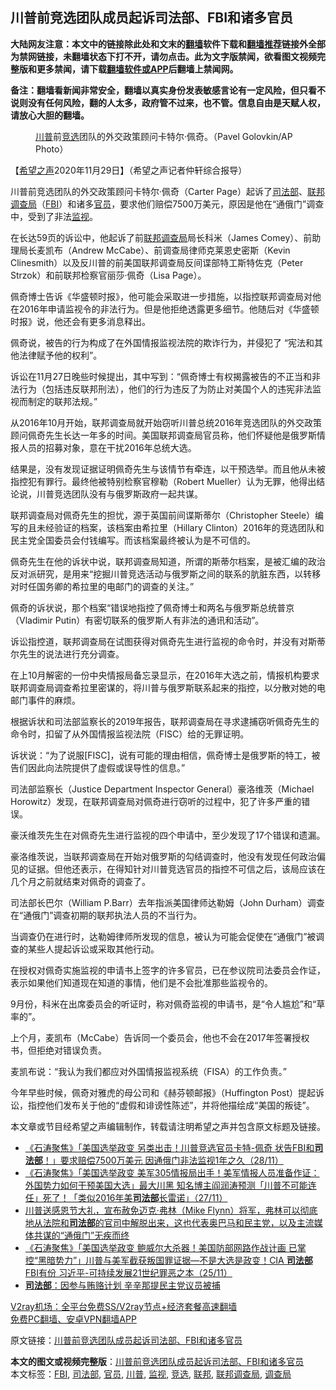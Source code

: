  <h2>川普前竞选团队成员起诉司法部、FBI和诸多官员</h2> <p class="notice"><b>大陆网友注意：本文中的链接除此处和文末的<a href="https://github.com/bannedbook/fanqiang" >翻墙</a>软件下载和<a href="https://github.com/killgcd/justmysocks/blob/master/README.md">翻墙推荐</a>链接外全部为禁网链接，未翻墙状态下打不开，请勿点击。此为文字版禁闻，欲看图文视频完整版和更多禁闻，请下载<a href="https://github.com/bannedbook/fanqiang">翻墙软件或APP</a>后翻墙上禁闻网。</p><p>备注：翻墙看新闻非常安全，翻墙以真实身份发表敏感言论有一定风险，但只看不说则没有任何风险，翻的人太多，政府管不过来，也不管。信息自由是天赋人权，请放心大胆的翻墙。</b></p>  <div class="entry"> <figure><figcaption><a href="https://www.bannedbook.org/bnews/tag/%e5%b7%9d%e6%99%ae/" class="st_tag internal_tag" rel="tag" title="标签 川普 下的日志">川普</a>前<a href="https://www.bannedbook.org/bnews/tag/%E7%AB%9E%E9%80%89/" class="st_tag internal_tag" rel="tag" title="标签 竞选 下的日志">竞选</a>团队的外交政策顾问卡特尔·佩奇。（Pavel Golovkin/AP Photo）</figcaption></figure> <p>【<span class='wp_keywordlink_affiliate'><a href="https://www.soundofhope.org" title="希望之声" target="_blank">希望之声</a></span>2020年11月29日】（希望之声记者仲轩综合报导）</p> <p>川普前竞选团队的外交政策顾问卡特尔·佩奇（Carter Page）起诉了<a href="https://www.bannedbook.org/bnews/tag/%e5%8f%b8%e6%b3%95%e9%83%a8/" class="st_tag internal_tag" rel="tag" title="标签 司法部 下的日志">司法部</a>、<a href="https://www.bannedbook.org/bnews/tag/%E8%81%94%E9%82%A6/" class="st_tag internal_tag" rel="tag" title="标签 联邦 下的日志">联邦</a><a href="https://www.bannedbook.org/bnews/tag/%E8%B0%83%E6%9F%A5%E5%B1%80/" class="st_tag internal_tag" rel="tag" title="标签 调查局 下的日志">调查局</a>（<a href="https://www.bannedbook.org/bnews/tag/fbi/" class="st_tag internal_tag" rel="tag" title="标签 FBI 下的日志">FBI</a>）和诸多<a href="https://www.bannedbook.org/bnews/tag/%E5%AE%98%E5%91%98/" class="st_tag internal_tag" rel="tag" title="标签 官员 下的日志">官员</a>，要求他们赔偿7500万美元，原因是他在“通俄门”调查中，受到了非法<a href="https://www.bannedbook.org/bnews/tag/%E7%9B%91%E8%A7%86/" class="st_tag internal_tag" rel="tag" title="标签 监视 下的日志">监视</a>。</p> <p>在长达59页的诉讼中，他起诉了前<a href="https://www.bannedbook.org/bnews/tag/%e8%81%94%e9%82%a6%e8%b0%83%e6%9f%a5%e5%b1%80/" class="st_tag internal_tag" rel="tag" title="标签 联邦调查局 下的日志">联邦调查局</a>局长科米（James Comey）、前助理局长麦凯布（Andrew McCabe）、前调查局律师克莱恩史密斯（Kevin Clinesmith）以及反川普的前美国联邦调查局反间谍部特工斯特佐克（Peter Strzok）和前联邦检察官丽莎·佩奇（Lisa Page）。</p> <p>佩奇博士告诉《华盛顿时报》，他可能会采取进一步措施，以指控联邦调查局对他在2016年申请监视令的非法行为。但是他拒绝透露更多细节。他随后对《华盛顿时报》说，他还会有更多消息释出。</p> <p>佩奇说，被告的行为构成了在外国情报监视法院的欺诈行为，并侵犯了 “宪法和其他法律赋予他的权利”。</p> <p>诉讼在11月27日晚些时候提出，其中写到：“佩奇博士有权揭露被告的不正当和非法行为（包括违反联邦刑法），他们的行为违反了为防止对美国个人的违宪非法监视而制定的联邦法规。”</p>  <p>从2016年10月开始，联邦调查局就开始窃听川普总统2016年竞选团队的外交政策顾问佩奇先生长达一年多的时间。美国联邦调查局官员称，他们怀疑他是俄罗斯情报人员的招募对象，意在干扰2016年总统大选。</p> <p>结果是，没有发现证据证明佩奇先生与该情节有牵连，以干预选举。而且他从未被指控犯有罪行。最终他被特别检察官穆勒（Robert Mueller）认为无罪，他得出结论说，川普竞选团队没有与俄罗斯政府一起共谋。</p> <p>联邦调查局对佩奇先生的担忧，源于英国前间谍斯蒂尔（Christopher Steele）编写的且未经验证的档案，该档案由希拉里（Hillary Clinton）2016年的竞选团队和民主党全国委员会付钱编写。而该档案最终被认为是不可信的。</p> <p>佩奇先生在他的诉状中说，联邦调查局知道，所谓的斯蒂尔档案，是被汇编的政治反对派研究，是用来“挖掘川普竞选活动与俄罗斯之间的联系的肮脏东西，以转移对时任国务卿的希拉里的电邮门的调查的关注。”</p> <p>佩奇的诉状说，那个档案“错误地指控了佩奇博士和两名与俄罗斯总统普京（Vladimir Putin）有密切联系的俄罗斯人有非法的通讯和活动”。</p> <p>诉讼指控道，联邦调查局在试图获得对佩奇先生进行监视的命令时，并没有对斯蒂尔先生的说法进行充分调查。</p>  <p>在上10月解密的一份中央情报局备忘录显示，在2016年大选之前，情报机构要求联邦调查局调查希拉里密谋的，将川普与俄罗斯联系起来的指控，以分散对她的电邮门事件的麻烦。</p> <p>根据诉状和司法部监察长的2019年报告，联邦调查局在寻求逮捕窃听佩奇先生的命令时，扣留了从外国情报监视法院（FISC）给的无罪证明。</p> <p>诉状说：“为了说服[FISC]，说有可能的理由相信，佩奇博士是俄罗斯的特工，被告们因此向法院提供了虚假或误导性的信息。”</p> <p>司法部监察长（Justice Department Inspector General）豪洛维茨（Michael Horowitz）发现，在联邦调查局对佩奇进行窃听的过程中，犯了许多严重的错误。</p> <p>豪沃维茨先生在对佩奇先生进行监视的四个申请中，至少发现了17个错误和遗漏。</p> <p>豪洛维茨说，当联邦调查局在开始对俄罗斯的勾结调查时，他没有发现任何政治偏见的证据。但他还表示，在得知针对川普竞选官员的指控不可信之后，该局应该在几个月之前就结束对佩奇的调查了。</p>  <p>司法部长巴尔（William P.Barr）去年指派美国律师达勒姆（John Durham）调查在“通俄门”调查初期的联邦执法人员的不当行为。</p> <p>当调查仍在进行时，达勒姆律师所发现的信息，被认为可能会促使在“通俄门”被调查的某些人提起诉讼或采取其他行动。</p> <p>在授权对佩奇实施监视的申请书上签字的许多官员，已在参议院司法委员会作证，表示如果他们知道现在知道的事情，他们是不会批准那些监视令的。</p> <p>9月份，科米在出席委员会的听证时，称对佩奇监视的申请书，是“令人尴尬”和“草率的”。</p> <p>上个月，麦凯布（McCabe）告诉同一个委员会，他也不会在2017年签署授权书，但拒绝对错误负责。</p> <p>麦凯布说：“我认为我们都应对外国情报监视系统（FISA）的工作负责。”</p>  <p>今年早些时候，佩奇对雅虎的母公司和《赫芬顿邮报》（Huffington Post）提起诉讼，指控他们发布关于他的“虚假和诽谤性陈述”，并将他描绘成“美国的叛徒”。</p> <p>本文章或节目经希望之声编辑制作，转载请注明希望之声并包含原文标题及链接。</p> <ul class='op-related-articles' title='相关阅读'> <li><a href='https://www.bannedbook.org/bnews/bannedvideo/20201129/1439044.html' target='_blank'>《石涛聚焦》「美国选举政变 另类出击！川普竞选官员卡特-佩奇 状告FBI和<b>司法部</b>！」要求赔偿7500万美元 因通俄门非法监视1年之久（28/11）</a></li> <li><a href='https://www.bannedbook.org/bnews/bannedvideo/20201128/1438289.html' target='_blank'>《石涛聚焦》「美国选举政变 美军305情报局出手！美军情报人员准备作证：外国势力如何干预美国大选」最大川黑 知名博主阎润涛预测「川普不可能连任」死了！「类似2016年美<b>司法部</b>长雷诺」（27/11）</a></li> <li><a href='https://www.bannedbook.org/bnews/bannedvideo/20201126/1437622.html' target='_blank'>川普送感恩节大礼，宣布赦免迈克·弗林（Mike Flynn）将军，弗林可以彻底地从法院和<b>司法部</b>的官司中解脱出来，这也代表奥巴马和民主党，以及主流媒体共谋的“通俄门”无疾而终</a></li> <li><a href='https://www.bannedbook.org/bnews/bannedvideo/20201126/1437408.html' target='_blank'>《石涛聚焦》「美国选举政变 鲍威尔大杀器！美国防部网路作战计画 已掌控“黑暗势力”」川普与美军截获叛国罪证据—不是大选是政变！CIA <b>司法部</b>FBI有份 习近平-可持续发展21世纪罪恶之本（25/11）</a></li> <li><a href='https://www.bannedbook.org/bnews/cnnews/20201125/1436818.html' target='_blank'><b>司法部</b>：因参与贿赂计划 辛辛那提民主党议员被捕</a></li> </ul> <p class="texttj"> <a href="https://www.bannedbook.org/forum23/topic22702.html" target="_blank">V2ray机场：全平台免费SS/V2ray节点+经济套餐高速翻墙</a><br/> <a href="https://github.com/bannedbook/fanqiang/wiki/%E7%A6%81%E9%97%BB%E7%BD%91%E5%AE%89%E5%8D%93%E7%BF%BB%E5%A2%99%E6%96%B0%E9%97%BBAPP" target="_blank">免费PC翻墙、安卓VPN翻墙APP</a></p><p>原文链接：<a class="src_link"  href="https://www.soundofhope.org/post/448267" target="_blank">川普前竞选团队成员起诉司法部、FBI和诸多官员</a></p><a name='sharetosocial'></a>       <div><b>本文的图文或视频完整版</b>：<a href='https://www.bannedbook.org/bnews/comments/20201130/1439326.html'>川普前竞选团队成员起诉司法部、FBI和诸多官员</a></div>  </div><!--END ENTRY--> <div class="postfooter"> <div>本文标签：<a href="https://www.bannedbook.org/bnews/tag/fbi/" rel="tag">FBI</a>, <a href="https://www.bannedbook.org/bnews/tag/%e5%8f%b8%e6%b3%95%e9%83%a8/" rel="tag">司法部</a>, <a href="https://www.bannedbook.org/bnews/tag/%E5%AE%98%E5%91%98/" rel="tag">官员</a>, <a href="https://www.bannedbook.org/bnews/tag/%e5%b7%9d%e6%99%ae/" rel="tag">川普</a>, <a href="https://www.bannedbook.org/bnews/tag/%E7%9B%91%E8%A7%86/" rel="tag">监视</a>, <a href="https://www.bannedbook.org/bnews/tag/%E7%AB%9E%E9%80%89/" rel="tag">竞选</a>, <a href="https://www.bannedbook.org/bnews/tag/%E8%81%94%E9%82%A6/" rel="tag">联邦</a>, <a href="https://www.bannedbook.org/bnews/tag/%e8%81%94%e9%82%a6%e8%b0%83%e6%9f%a5%e5%b1%80/" rel="tag">联邦调查局</a>, <a href="https://www.bannedbook.org/bnews/tag/%E8%B0%83%E6%9F%A5%E5%B1%80/" rel="tag">调查局</a></div>  </div><!--END POSTFOOTER--> 